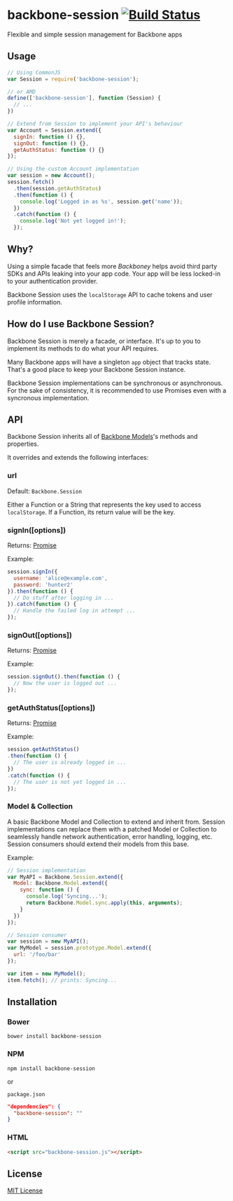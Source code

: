 # backbone-session [![Build Status](https://secure.travis-ci.org/cofounders/backbone-session.png?branch=master)](https://travis-ci.org/cofounders/backbone-session)

Flexible and simple session management for Backbone apps

## Usage

```javascript
// Using CommonJS
var Session = require('backbone-session');

// or AMD
define(['backbone-session'], function (Session) {
  // ...
})

// Extend from Session to implement your API's behaviour
var Account = Session.extend({
  signIn: function () {},
  signOut: function () {},
  getAuthStatus: function () {}
});

// Using the custom Account implementation
var session = new Account();
session.fetch()
  .then(session.getAuthStatus)
  .then(function () {
    console.log('Logged in as %s', session.get('name'));
  })
  .catch(function () {
    console.log('Not yet logged in!');
  });
```

## Why?

Using a simple facade that feels more *Backboney* helps avoid third party SDKs and APIs leaking into your app code. Your app will be less locked-in to your authentication provider.

Backbone Session uses the `localStorage` API to cache tokens and user profile information.

## How do I use Backbone Session?

Backbone Session is merely a facade, or interface. It's up to you to implement its methods to do what your API requires.

Many Backbone apps will have a singleton `app` object that tracks state. That's a good place to keep your Backbone Session instance.

Backbone Session implementations can be synchronous or asynchronous. For the sake of consistency, it is recommended to use Promises even with a syncronous implementation.

## API

Backbone Session inherits all of [Backbone Models](http://backbonejs.org/#Model)'s methods and properties.

It overrides and extends the following interfaces:

### url

Default: `Backbone.Session`

Either a Function or a String that represents the key used to access `localStorage`. If a Function, its return value will be the key.

### signIn([options])

Returns: [Promise](https://developer.mozilla.org/en-US/docs/Web/JavaScript/Reference/Global_Objects/Promise)

Example:
```js
session.signIn({
  username: 'alice@example.com',
  password: 'hunter2'
}).then(function () {
  // Do stuff after logging in ...
}).catch(function () {
  // Handle the failed log in attempt ...
});
```

### signOut([options])

Returns: [Promise](https://developer.mozilla.org/en-US/docs/Web/JavaScript/Reference/Global_Objects/Promise)

Example:
```js
session.signOut().then(function () {
  // Now the user is logged out ...
});
```

### getAuthStatus([options])

Returns: [Promise](https://developer.mozilla.org/en-US/docs/Web/JavaScript/Reference/Global_Objects/Promise)

Example:
```js
session.getAuthStatus()
.then(function () {
  // The user is already logged in ...
})
.catch(function () {
  // The user is not yet logged in ...
});
```

### Model & Collection

A basic Backbone Model and Collection to extend and inherit from. Session implementations can replace them with a patched Model or Collection to seamlessly handle network authentication, error handling, logging, etc. Session consumers should extend their models from this base.

Example:
```js
// Session implementation
var MyAPI = Backbone.Session.extend({
  Model: Backbone.Model.extend({
    sync: function () {
      console.log('Syncing...');
      return Backbone.Model.sync.apply(this, arguments);
    }
  })
});

// Session consumer
var session = new MyAPI();
var MyModel = session.prototype.Model.extend({
  url: '/foo/bar'
});

var item = new MyModel();
item.fetch(); // prints: Syncing...
```

## Installation

### Bower

`bower install backbone-session`

### NPM

`npm install backbone-session`

or

`package.json`

```json
"dependencies": {
  "backbone-session": ""
}
```

### HTML

```html
<script src="backbone-session.js"></script>
```

## License

[MIT License](http://en.wikipedia.org/wiki/MIT_License)
